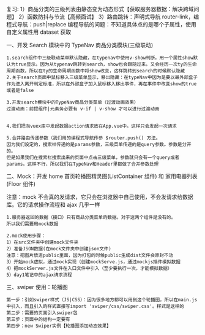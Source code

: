 复习:
1）商品分类的三级列表由静态变为动态形式【获取服务器数据：解决跨域问题】
2）函数防抖与节流【高频面试】
3）路由跳转：声明式导航 router-link，编程式导航：push|replace
编程导航的问题：不知道具体点的是哪个子属性，使用自定义属性用 dataset 获取

一、开发 Search 模块中的 TypeNav 商品分类模块(三级联动)

    1.search组件中三级联动菜单默认隐藏，在typenav中使用v-show判断。用一个属性show默认为true显示。因为从typenav跳转到search，show也会跟随过来。又会经历一次ty的生命周期函数，所以在ty的生命周期函数中将show改变，这样跳转到search的时候默认隐藏
    2.关于search页面中鼠标移入三级菜单显示，移出隐藏：在typeNav中因为是要以最外部盒子作为进入离开判定标准，所以在外部盒子加入鼠标移入移出事件，再在事件中改变show的true或者是false

    3.开发search模块中的TypeNav商品分类菜单（过渡动画效果）
    过渡动画：前提组件|元素务必要有 v-if | v-show 才可以进行过渡动画


    4.我们把向vuex库中发起数据action请求放在App.vue中。这样只会发起一次请求

    5.合并路由传递参数（我们用的编程式导航传参 $router.push() 方法。
    因为我们设定的，搜索栏传递的是params参数，三级菜单传递的是query参数。参数是分开的。
    但是如果我们在搜索栏搜索出来的页面中点击三级菜单，参数就只会有一个query或者params。这样不行，所以我们在TypeNav和Header里都做了合并参数处理

二、Mock：开发 home 首页轮播图精灵图(ListContainer 组件) 和 家用电器列表(Floor 组件)

注意：mock 不会真的发请求，它只会在浏览器中自己使用，不会发请求给数据库。它的请求操作流程和 ajax 几乎一样

    1.服务器返回的数据（接口）只有商品分类菜单的数据。对于这两个组件是没有的。
    所以我们需要用mock数据

    2.mock使用步骤：
    1）在src文件夹中创建mock文件夹
    2）准备JSON数据(在mock文件夹中创建json文件)
    注意：把图片放进public里面，因为打包的时候public生成dist文件会原封不动
    3）开始mock虚拟，通过mock实现（创建mockServe.js，通过mockjs插件模拟数据
    4）把mockServer.js文件在入口文件中引入（至少要执行一次，才能模拟数据）
    5）day1笔记中的ajax请求流程

三、swiper 使用：轮播图

    第一步：引如swiper样式（JS|CSS）：因为很多地方都可以用到这个轮播图，所以在main.js中引入，而且引入的样式直接写import 'swiper/css/swiper.css'。样式是这样的
    第二步：需要的页面引入swiper包
    第三步：页面中的结构一定要有
    第四步：new Swiper实例【轮播图添加动态效果】
